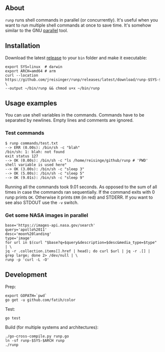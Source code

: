 ## About

`runp` runs shell commands in parallel (or concurrently). It's useful when you want to run multiple shell commands at once to save time. It's somehow similar to the GNU [parallel](https://www.gnu.org/software/parallel/) tool.

## Installation

Download the latest [release](https://github.com/jreisinger/runp/releases) to your `bin` folder and make it executable:

```
export SYS=linux  # darwin
export ARCH=amd64 # arm
curl --location https://github.com/jreisinger/runp/releases/latest/download/runp-$SYS-$ARCH \
--output ~/bin/runp && chmod u+x ~/bin/runp
```

## Usage examples

You can use shell variables in the commands. Commands have to be separated by newlines. Empty lines and comments are ignored.

### Test commands

```
$ runp commands/test.txt
--> ERR (0.00s): /bin/sh -c "blah"
/bin/sh: 1: blah: not found
exit status 127
--> OK (0.00s): /bin/sh -c "ls /home/reisinge/github/runp # 'PWD' shell variable is used here"
--> OK (3.00s): /bin/sh -c "sleep 3"
--> OK (5.00s): /bin/sh -c "sleep 5"
--> OK (9.01s): /bin/sh -c "sleep 9"
```

Running all the commands took 9.01 seconds. As opposed to the sum of all times in case the commands ran sequentially. If the command exits with 0 runp prints `OK`. Otherwise it prints `ERR` (in red) and STDERR. If you want to see also STDOUT use the `-v` switch.

### Get some NASA images in parallel

```
base='https://images-api.nasa.gov/search'
query='apollo%2011'
desc='moon%20landing'
type='image'
for url in $(curl "$base?q=$query&description=$desc&media_type=$type" | \
jq -r .collection.items[].href | head); do curl $url | jq -r .[] | grep large; done 2> /dev/null | \
runp -p 'curl -L -O'
```

## Development

Prep:

```
export GOPATH=`pwd`
go get -u github.com/fatih/color
```

Test:

```
go test
```

Build (for multiple systems and architectures):

```
./go-cross-compile.py runp.go
ln -sf runp-$SYS-$ARCH runp
./runp
```
